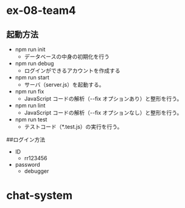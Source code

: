 # ex-08-team4

## 起動方法

- npm run init
  - データベースの中身の初期化を行う
- npm run debug
  - ログインができるアカウントを作成する
- npm run start
  - サーバ（server.js）を起動する。
- npm run fix
  - JavaScript コードの解析（--fix オプションあり）と整形を行う。
- npm run lint
  - JavaScript コードの解析（--fix オプションなし）と整形を行う。
- npm run test
  - テストコード（\*.test.js）の実行を行う。

##ログイン方法

- ID
  - rr123456
- password
  - debugger
# chat-system
